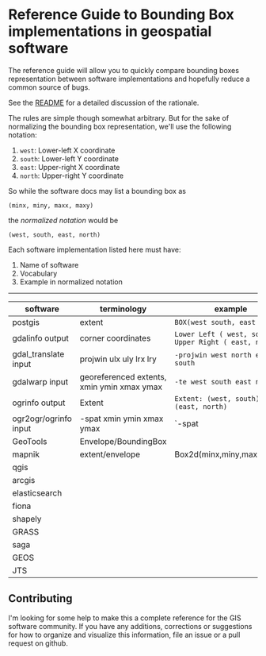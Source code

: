 # Reference Guide to Bounding Box implementations in geospatial software

The reference guide will allow you to quickly compare bounding boxes representation between software implementations and hopefully reduce a common source of bugs.

See the [README](https://github.com/perrygeo/bbox-cheatsheet/blob/master/README.md) for a detailed discussion of the rationale.

The rules are simple though somewhat arbitrary. But for the sake of normalizing
the bounding box representation, we'll use the following notation:

1. `west`: Lower-left X coordinate
1. `south`: Lower-left Y coordinate
1. `east`: Upper-right X coordinate
1. `north`: Upper-right Y coordinate

So while the software docs may list a bounding box as

```
(minx, miny, maxx, maxy)
```

the *normalized notation* would be

```
(west, south, east, north)
```

Each software implementation listed here must have:

1. Name of software
2. Vocabulary
3. Example in normalized notation


-----------------------------------------------------------

software |   terminology   |    example
---------|-----------------|------------------
postgis  |        extent   | ```BOX(west south, east north)```
gdalinfo output|corner coordinates|`Lower Left ( west, south )` `Upper Right ( east, north )`
gdal_translate input|projwin ulx uly lrx lry|`-projwin west north east south`
gdalwarp input|georeferenced extents, xmin ymin xmax ymax|`-te west south east north`
ogrinfo output|Extent|`Extent: (west, south) - (east, north)`
ogr2ogr/ogrinfo input|-spat xmin ymin xmax ymax|`-spat
GeoTools|Envelope/BoundingBox|
mapnik|extent/envelope|Box2d(minx,miny,maxx,maxy)
qgis|
arcgis|
elasticsearch|
fiona|
shapely|
GRASS|
saga|
GEOS|
JTS|


## Contributing

I'm looking for some help to make this a complete reference for the GIS software community. If you have any additions, corrections or suggestions for how to organize and visualize this information, file an issue or a pull request on github.


